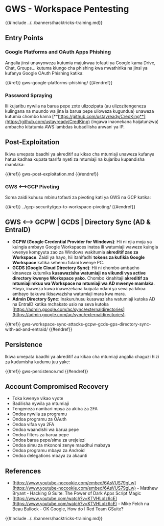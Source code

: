 # GWS - Workspace Pentesting

{{#include ../../banners/hacktricks-training.md}}

## Entry Points

### Google Platforms and OAuth Apps Phishing

Angalia jinsi unavyoweza kutumia majukwaa tofauti ya Google kama Drive, Chat, Groups... kutuma kiungo cha phishing kwa mwathirika na jinsi ya kufanya Google OAuth Phishing katika:

{{#ref}}
gws-google-platforms-phishing/
{{#endref}}

### Password Spraying

Ili kujaribu nywila na barua pepe zote ulizozipata (au ulizozitengeneza kulingana na muundo wa jina la barua pepe ulioweza kugundua) unaweza kutumia chombo kama [**https://github.com/ustayready/CredKing**](https://github.com/ustayready/CredKing) (ingawa inaonekana haijatunzwa) ambacho kitatumia AWS lambdas kubadilisha anwani ya IP.

## Post-Exploitation

Ikiwa umepata baadhi ya akreditif au kikao cha mtumiaji unaweza kufanya hatua kadhaa kupata taarifa nyeti za mtumiaji na kujaribu kupandisha mamlaka:

{{#ref}}
gws-post-exploitation.md
{{#endref}}

### GWS <-->GCP Pivoting

Soma zaidi kuhusu mbinu tofauti za pivoting kati ya GWS na GCP katika:

{{#ref}}
../gcp-security/gcp-to-workspace-pivoting/
{{#endref}}

## GWS <--> GCPW | GCDS | Directory Sync (AD & EntraID)

- **GCPW (Google Credential Provider for Windows)**: Hii ni njia moja ya kuingia ambayo Google Workspaces inatoa ili watumiaji waweze kuingia kwenye kompyuta zao za Windows wakitumia **akreditif zao za Workspace**. Zaidi ya hayo, hii itahifadhi **tokens za kufikia Google Workspace** katika sehemu fulani kwenye PC.
- **GCDS (Google Cloud Directory Sync)**: Hii ni chombo ambacho kinaweza kutumika **kusawazisha watumiaji na vikundi vya active directory kwenye Workspace yako**. Chombo kinahitaji **akreditif za mtumiaji mkuu wa Workspace na mtumiaji wa AD mwenye mamlaka**. Hivyo, inaweza kuwa inawezekana kuipata ndani ya seva ya kikoa ambayo itakuwa ikisawazisha watumiaji mara kwa mara.
- **Admin Directory Sync**: Inakuruhusu kusawazisha watumiaji kutoka AD na EntraID katika mchakato usio na seva kutoka [https://admin.google.com/ac/sync/externaldirectories](https://admin.google.com/ac/sync/externaldirectories).

{{#ref}}
gws-workspace-sync-attacks-gcpw-gcds-gps-directory-sync-with-ad-and-entraid/
{{#endref}}

## Persistence

Ikiwa umepata baadhi ya akreditif au kikao cha mtumiaji angalia chaguzi hizi za kudumisha kudumu juu yake:

{{#ref}}
gws-persistence.md
{{#endref}}

## Account Compromised Recovery

- Toka kwenye vikao vyote
- Badilisha nywila ya mtumiaji
- Tengeneza nambari mpya za akiba za 2FA
- Ondoa nywila za programu
- Ondoa programu za OAuth
- Ondoa vifaa vya 2FA
- Ondoa waandishi wa barua pepe
- Ondoa filters za barua pepe
- Ondoa barua pepe/simu za urejelezi
- Ondoa simu za mkononi zenye maudhui mabaya
- Ondoa programu mbaya za Android
- Ondoa delegations mbaya za akaunti

## References

- [https://www.youtube-nocookie.com/embed/6AsVUS79gLw](https://www.youtube-nocookie.com/embed/6AsVUS79gLw) - Matthew Bryant - Hacking G Suite: The Power of Dark Apps Script Magic
- [https://www.youtube.com/watch?v=KTVHLolz6cE](https://www.youtube.com/watch?v=KTVHLolz6cE) - Mike Felch na Beau Bullock - OK Google, How do I Red Team GSuite?

{{#include ../../banners/hacktricks-training.md}}
